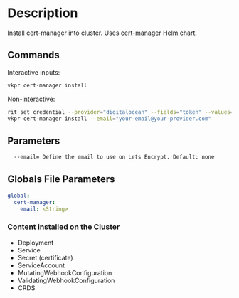 # Description

Install cert-manager into cluster. Uses [cert-manager](https://artifacthub.io/packages/helm/cert-manager/cert-manager) Helm chart.

## Commands

Interactive inputs:

```bash
vkpr cert-manager install
```

Non-interactive:

```bash
rit set credential --provider="digitalocean" --fields="token" --values="<your-digitalocean-token>"
vkpr cert-manager install --email="your-email@your-provider.com"
```

## Parameters

```bash
  --email= Define the email to use on Lets Encrypt. Default: none
```

## Globals File Parameters

```yaml
global:
  cert-manager:
    email: <String>
```

### Content installed on the Cluster

- Deployment
- Service
- Secret (certificate)
- ServiceAccount
- MutatingWebhookConfiguration
- ValidatingWebhookConfiguration
- CRDS
